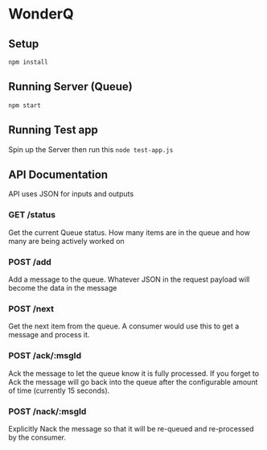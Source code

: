 # WonderQ

## Setup
`npm install`

## Running Server (Queue)
`npm start`

## Running Test app
Spin up the Server then run this
`node test-app.js`

## API Documentation
API uses JSON for inputs and outputs

### GET /status
Get the current Queue status. How many items are in the queue and how many are being actively worked on

### POST /add
Add a message to the queue. Whatever JSON in the request payload will become the data in the message

### POST /next
Get the next item from the queue. A consumer would use this to get a message and process it.

### POST /ack/:msgId
Ack the message to let the queue know it is fully processed. If you forget to Ack the message will go back into the queue after the configurable amount of time (currently 15 seconds).

### POST /nack/:msgId
Explicitly Nack the message so that it will be re-queued and re-processed by the consumer.
